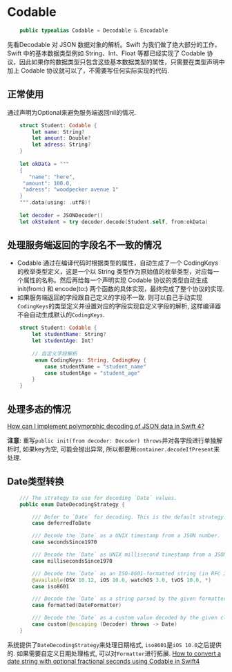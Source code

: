 # Codable

```swift
    public typealias Codable = Decodable & Encodable
```
先看Decodable 对 JSON 数据对象的解析。Swift 为我们做了绝大部分的工作，Swift 中的基本数据类型例如 String、Int、Float 等都已经实现了 Codable 协议，因此如果你的数据类型只包含这些基本数据类型的属性，只需要在类型声明中加上 Codable 协议就可以了，不需要写任何实际实现的代码. 

## 正常使用
通过声明为Optional来避免服务端返回nil的情况.

```swift
    struct Student: Codable {
        let name: String?
        let amount: Double?
        let adress: String?
    }
    
    let okData = """
    {
       "name": "here",
     "amount": 100.0,
     "adress": "woodpecker avenue 1"
    }
    """.data(using: .utf8)!
    
    let decoder = JSONDecoder()
    let okStudent = try decoder.decode(Student.self, from:okData)
```

## 处理服务端返回的字段名不一致的情况

* Codable 通过在编译代码时根据类型的属性，自动生成了一个 CodingKeys 的枚举类型定义，这是一个以 String 类型作为原始值的枚举类型，对应每一个属性的名称。然后再给每一个声明实现 Codable 协议的类型自动生成 init(from:) 和 encode(to:) 两个函数的具体实现，最终完成了整个协议的实现.  
* 如果服务端返回的字段跟自己定义的字段不一致. 则可以自己手动实现`CodingKeys`的类型定义并设置对应的字段实现自定义字段的解析, 这样编译器不会自动生成默认的`CodingKeys`.

```swift
    struct Student: Codable {
        let studentName: String?
        let studentAge: Int?
    
        // 自定义字段解析  
         enum CodingKeys: String, CodingKey {
            case studentName = "student_name"
            case studentAge = "student_age"
        }
    }
```

## 处理多态的情况

[How can I implement polymorphic decoding of JSON data in Swift 4?](https://stackoverflow.com/questions/46595246/how-can-i-implement-polymorphic-decoding-of-json-data-in-swift-4)

**注意:**  重写`public init(from decoder: Decoder) throws`并对各字段进行单独解析时, 如果key为空, 可能会抛出异常, 所以都要用`container.decodeIfPresent`来处理.

## Date类型转换

```swift
    /// The strategy to use for decoding `Date` values.
    public enum DateDecodingStrategy {

        /// Defer to `Date` for decoding. This is the default strategy.
        case deferredToDate

        /// Decode the `Date` as a UNIX timestamp from a JSON number.
        case secondsSince1970

        /// Decode the `Date` as UNIX millisecond timestamp from a JSON number.
        case millisecondsSince1970

        /// Decode the `Date` as an ISO-8601-formatted string (in RFC 3339 format).
        @available(OSX 10.12, iOS 10.0, watchOS 3.0, tvOS 10.0, *)
        case iso8601

        /// Decode the `Date` as a string parsed by the given formatter.
        case formatted(DateFormatter)

        /// Decode the `Date` as a custom value decoded by the given closure.
        case custom(@escaping (Decoder) throws -> Date)
    }
```

系统提供了`DateDecodingStrategy`来处理日期格式, `iso8601`是`iOS 10.0`之后提供的. 如果需要自定义日期处理格式, 可以对`Formatter`进行拓展.
[How to convert a date string with optional fractional seconds using Codable in Swift4](https://stackoverflow.com/questions/46458487/how-to-convert-a-date-string-with-optional-fractional-seconds-using-codable-in-s)


